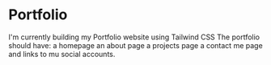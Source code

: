 # Portfolio

I'm currently building my Portfolio website using Tailwind CSS
The portfolio should have:
a homepage
an about page
a projects page
a contact me page and links to mu social accounts.
